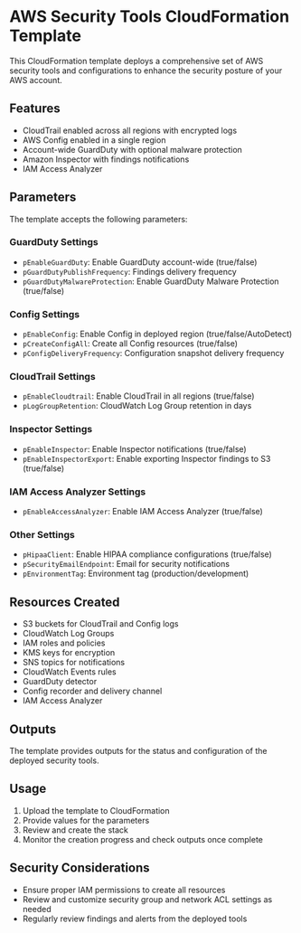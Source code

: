 #  AWS Security Tools CloudFormation Template

This CloudFormation template deploys a comprehensive set of AWS security tools and configurations to enhance the security posture of your AWS account.

## Features

- CloudTrail enabled across all regions with encrypted logs
- AWS Config enabled in a single region 
- Account-wide GuardDuty with optional malware protection
- Amazon Inspector with findings notifications
- IAM Access Analyzer

## Parameters

The template accepts the following parameters:

### GuardDuty Settings
- `pEnableGuardDuty`: Enable GuardDuty account-wide (true/false)
- `pGuardDutyPublishFrequency`: Findings delivery frequency 
- `pGuardDutyMalwareProtection`: Enable GuardDuty Malware Protection (true/false)

### Config Settings  
- `pEnableConfig`: Enable Config in deployed region (true/false/AutoDetect)
- `pCreateConfigAll`: Create all Config resources (true/false)
- `pConfigDeliveryFrequency`: Configuration snapshot delivery frequency

### CloudTrail Settings
- `pEnableCloudtrail`: Enable CloudTrail in all regions (true/false) 
- `pLogGroupRetention`: CloudWatch Log Group retention in days

### Inspector Settings
- `pEnableInspector`: Enable Inspector notifications (true/false)
- `pEnableInspectorExport`: Enable exporting Inspector findings to S3 (true/false)

### IAM Access Analyzer Settings  
- `pEnableAccessAnalyzer`: Enable IAM Access Analyzer (true/false)

### Other Settings
- `pHipaaClient`: Enable HIPAA compliance configurations (true/false)
- `pSecurityEmailEndpoint`: Email for security notifications
- `pEnvironmentTag`: Environment tag (production/development)

## Resources Created

- S3 buckets for CloudTrail and Config logs
- CloudWatch Log Groups  
- IAM roles and policies
- KMS keys for encryption
- SNS topics for notifications
- CloudWatch Events rules
- GuardDuty detector
- Config recorder and delivery channel
- IAM Access Analyzer

## Outputs

The template provides outputs for the status and configuration of the deployed security tools.

## Usage

1. Upload the template to CloudFormation
2. Provide values for the parameters  
3. Review and create the stack
4. Monitor the creation progress and check outputs once complete

## Security Considerations

- Ensure proper IAM permissions to create all resources
- Review and customize security group and network ACL settings as needed
- Regularly review findings and alerts from the deployed tools

